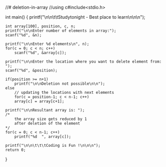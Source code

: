 //# deletion-in-array
//using c#include<stdio.h>

int main()
{
    printf("\n\n\t\tStudytonight - Best place to learn\n\n\n");

    int array[100], position, c, n;
    printf("\n\nEnter number of elements in array:");
    scanf("%d", &n);

    printf("\n\nEnter %d elements\n", n);
    for(c = 0; c < n; c++)
        scanf("%d", &array[c]);

    printf("\n\nEnter the location where you want to delete element from:  ");
    scanf("%d", &position);

    if(position >= n+1)
        printf("\n\nDeletion not possible\n\n");
    else 
        // updating the locations with next elements
        for(c = position-1; c < n-1; c++)
        array[c] = array[c+1];

    printf("\n\nResultant array is: ");
    /* 
        the array size gets reduced by 1 
        after deletion of the element
    */
    for(c = 0; c < n-1; c++) 
        printf("%d  ", array[c]);

    printf("\n\n\t\t\tCoding is Fun !\n\n\n");
    return 0;
}


